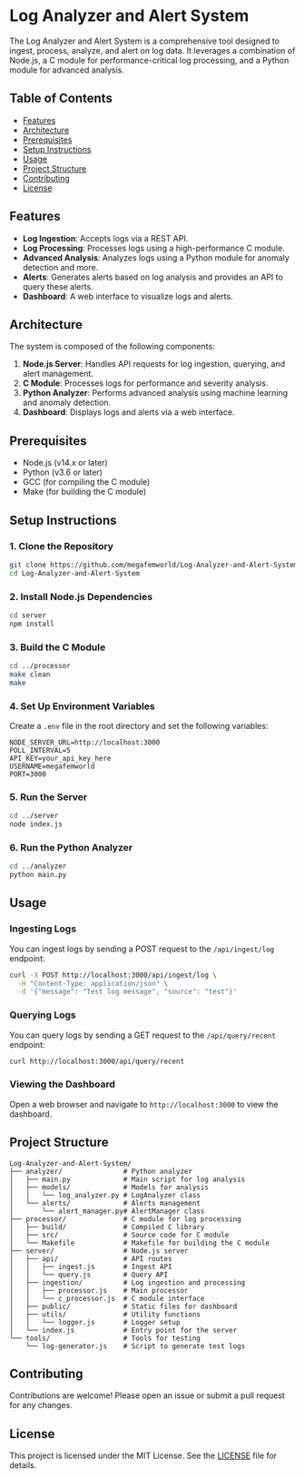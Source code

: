 # Log Analyzer and Alert System

The Log Analyzer and Alert System is a comprehensive tool designed to ingest, process, analyze, and alert on log data. It leverages a combination of Node.js, a C module for performance-critical log processing, and a Python module for advanced analysis.

## Table of Contents

- [Features](#features)
- [Architecture](#architecture)
- [Prerequisites](#prerequisites)
- [Setup Instructions](#setup-instructions)
- [Usage](#usage)
- [Project Structure](#project-structure)
- [Contributing](#contributing)
- [License](#license)

## Features

- **Log Ingestion**: Accepts logs via a REST API.
- **Log Processing**: Processes logs using a high-performance C module.
- **Advanced Analysis**: Analyzes logs using a Python module for anomaly detection and more.
- **Alerts**: Generates alerts based on log analysis and provides an API to query these alerts.
- **Dashboard**: A web interface to visualize logs and alerts.

## Architecture

The system is composed of the following components:

1. **Node.js Server**: Handles API requests for log ingestion, querying, and alert management.
2. **C Module**: Processes logs for performance and severity analysis.
3. **Python Analyzer**: Performs advanced analysis using machine learning and anomaly detection.
4. **Dashboard**: Displays logs and alerts via a web interface.

## Prerequisites

- Node.js (v14.x or later)
- Python (v3.6 or later)
- GCC (for compiling the C module)
- Make (for building the C module)

## Setup Instructions

### 1. Clone the Repository

```bash
git clone https://github.com/megafemworld/Log-Analyzer-and-Alert-System.git
cd Log-Analyzer-and-Alert-System
```

### 2. Install Node.js Dependencies

```bash
cd server
npm install
```

### 3. Build the C Module

```bash
cd ../processor
make clean
make
```

### 4. Set Up Environment Variables

Create a `.env` file in the root directory and set the following variables:

```env
NODE_SERVER_URL=http://localhost:3000
POLL_INTERVAL=5
API_KEY=your_api_key_here
USERNAME=megafemworld
PORT=3000
```

### 5. Run the Server

```bash
cd ../server
node index.js
```

### 6. Run the Python Analyzer

```bash
cd ../analyzer
python main.py
```

## Usage

### Ingesting Logs

You can ingest logs by sending a POST request to the `/api/ingest/log` endpoint:

```bash
curl -X POST http://localhost:3000/api/ingest/log \
  -H "Content-Type: application/json" \
  -d '{"message": "Test log message", "source": "test"}'
```

### Querying Logs

You can query logs by sending a GET request to the `/api/query/recent` endpoint:

```bash
curl http://localhost:3000/api/query/recent
```

### Viewing the Dashboard

Open a web browser and navigate to `http://localhost:3000` to view the dashboard.

## Project Structure

```plaintext
Log-Analyzer-and-Alert-System/
├── analyzer/               # Python analyzer
│   ├── main.py             # Main script for log analysis
│   ├── models/             # Models for analysis
│   │   └── log_analyzer.py # LogAnalyzer class
│   └── alerts/             # Alerts management
│       └── alert_manager.py# AlertManager class
├── processor/              # C module for log processing
│   ├── build/              # Compiled C library
│   ├── src/                # Source code for C module
│   └── Makefile            # Makefile for building the C module
├── server/                 # Node.js server
│   ├── api/                # API routes
│   │   ├── ingest.js       # Ingest API
│   │   └── query.js        # Query API
│   ├── ingestion/          # Log ingestion and processing
│   │   ├── processor.js    # Main processor
│   │   └── c_processor.js  # C module interface
│   ├── public/             # Static files for dashboard
│   ├── utils/              # Utility functions
│   │   └── logger.js       # Logger setup
│   └── index.js            # Entry point for the server
└── tools/                  # Tools for testing
    └── log-generator.js    # Script to generate test logs
```

## Contributing

Contributions are welcome! Please open an issue or submit a pull request for any changes.

## License

This project is licensed under the MIT License. See the [LICENSE](LICENSE) file for details.